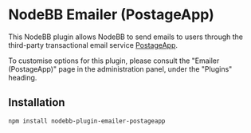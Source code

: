 # NodeBB Emailer (PostageApp)

This NodeBB plugin allows NodeBB to send emails to users through the third-party transactional email service [PostageApp](http://postageapp.com).

To customise options for this plugin, please consult the "Emailer (PostageApp)" page in the administration panel, under the "Plugins" heading.

## Installation

    npm install nodebb-plugin-emailer-postageapp